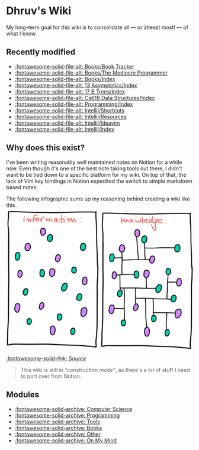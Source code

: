 Dhruv's Wiki
===

My long-term goal for this wiki is to consolidate all — or atleast most! — of what I know.

Recently modified
---

<!--
RECENTLYMODIFIEDBEGIN
-->

- [:fontawesome-solid-file-alt: Books/Book Tracker](books/00-book-tracker.md)
- [:fontawesome-solid-file-alt: Books/The Mediocre Programmer](books/01-the-mediocre-programmer.md)
- [:fontawesome-solid-file-alt: Books/Index](books/index.md)
- [:fontawesome-solid-file-alt: 13 Asymptotics/Index](computer-science/courses/cs61b-data-structures/13-asymptotics/index.md)
- [:fontawesome-solid-file-alt: 17 B Trees/Index](computer-science/courses/cs61b-data-structures/17-b-trees/index.md)
- [:fontawesome-solid-file-alt: Cs61B Data Structures/Index](computer-science/courses/cs61b-data-structures/index.md)
- [:fontawesome-solid-file-alt: Programming/Index](tools/programming/index.md)
- [:fontawesome-solid-file-alt: Intellij/Shortcuts](tools/programming/intellij/01_shortcuts.md)
- [:fontawesome-solid-file-alt: Intellij/Resources](tools/programming/intellij/02_resources.md)
- [:fontawesome-solid-file-alt: Intellij/Ideavim](tools/programming/intellij/03_ideavim.md)
- [:fontawesome-solid-file-alt: Intellij/Index](tools/programming/intellij/index.md)

<!--
RECENTLYMODIFIEDEND
-->


Why does this exist?
---

I've been writing reasonably well maintained notes on Notion for a while now. Even though it's one of the best note taking tools out there, I didn't want to be tied down to a specific platform for my wiki. On top of that, the lack of Vim key bindings in Notion expedited the switch to simple markdown based notes.

The following infographic sums up my reasoning behind creating a wiki like this.
<img src="assets/images/information-vs-knowledge.png" alt="information-vs-knowledge" class="responsive">

*[:fontawesome-solid-link: Source](https://www.gapingvoid.com/blog/2014/01/22/information-vs-knowledge/)*

> This wiki is still in *"construction mode"*, as there's a lot of stuff I need to port over from Notion.

Modules
---

- [:fontawesome-solid-archive: Computer Science](./computer-science/index.md)
- [:fontawesome-solid-archive: Programming](./programming/index.md)
- [:fontawesome-solid-archive: Tools](./tools/index.md)
- [:fontawesome-solid-archive: Books](books/index.md)
- [:fontawesome-solid-archive: Other](other/index.md)
- [:fontawesome-solid-archive: On My Mind](on-my-mind/index.md)
